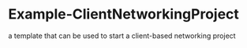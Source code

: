 # Example-ClientNetworkingProject
a template that can be used to start a client-based networking project
